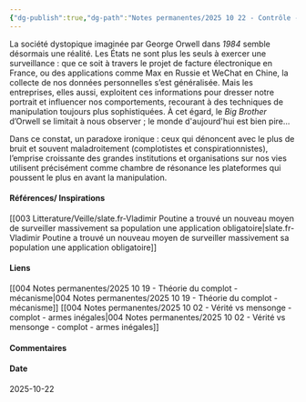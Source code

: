 ```yaml
---
{"dg-publish":true,"dg-path":"Notes permanentes/2025 10 22 - Contrôle - big brother - évolution.md","permalink":"/notes-permanentes/2025-10-22-controle-big-brother-evolution/","dgPassFrontmatter":true}
---
```


La société dystopique imaginée par George Orwell dans _1984_ semble désormais une réalité. Les États ne sont plus les seuls à exercer une surveillance : que ce soit à travers le projet de facture électronique en France, ou des applications comme Max en Russie et WeChat en Chine, la collecte de nos données personnelles s’est généralisée. 
Mais les entreprises, elles aussi, exploitent ces informations pour dresser notre portrait et influencer nos comportements, recourant à des techniques de manipulation toujours plus sophistiquées. À cet égard, le _Big Brother_ d’Orwell se limitait à nous observer ; le monde d'aujourd'hui est bien pire...

Dans ce constat, un paradoxe ironique : ceux qui dénoncent avec le plus de bruit et souvent maladroitement (complotistes et conspirationnistes), l’emprise croissante des grandes institutions et organisations sur nos vies utilisent précisément comme chambre de résonance les plateformes qui poussent le plus en avant la manipulation. 

#### Références/ Inspirations
[[003 Litterature/Veille/slate.fr-Vladimir Poutine a trouvé un nouveau moyen de surveiller massivement sa population une application obligatoire\|slate.fr-Vladimir Poutine a trouvé un nouveau moyen de surveiller massivement sa population une application obligatoire]]

#### Liens
[[004 Notes permanentes/2025 10 19 - Théorie du complot - mécanisme\|004 Notes permanentes/2025 10 19 - Théorie du complot - mécanisme]]
[[004 Notes permanentes/2025 10 02 - Vérité vs mensonge - complot - armes inégales\|004 Notes permanentes/2025 10 02 - Vérité vs mensonge - complot - armes inégales]]

#### Commentaires



#### Date
2025-10-22
